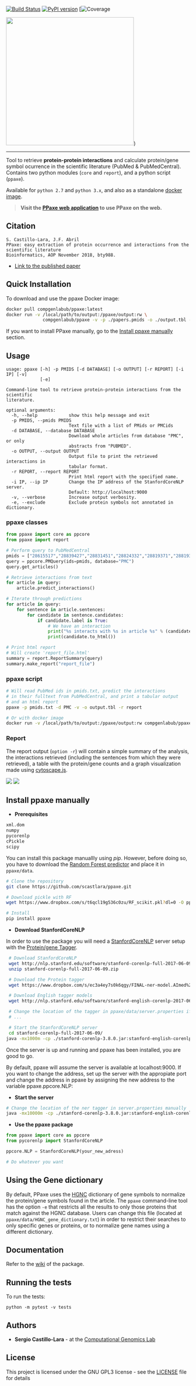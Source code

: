 [![Build Status](https://travis-ci.org/scastlara/ppaxe.svg?branch=master)](https://travis-ci.org/scastlara/ppaxe) [![PyPI version](https://badge.fury.io/py/ppaxe.svg)](https://badge.fury.io/py/ppaxe)
[![Coverage](https://coveralls.io/repos/github/scastlara/ppaxe/badge.svg?branch=master) 

<img width="350" src="ppaxe/logo.png"/>) 

-----

Tool to retrieve **protein-protein interactions** and calculate protein/gene symbol ocurrence in the scientific literature (PubMed & PubMedCentral). Contains two python modules (`core` and `report`), and a python script (`ppaxe`).

Available for `python 2.7` and `python 3.x`, and also as a standalone [docker image](https://hub.docker.com/r/compgenlabub/ppaxe/).

> **Visit the [PPaxe web application](https://compgen.bio.ub.edu/PPaxe) to use PPaxe on the web.**

## Citation

```
S. Castillo-Lara, J.F. Abril
PPaxe: easy extraction of protein occurrence and interactions from the scientific literature
Bioinformatics, AOP November 2018, bty988.
```
* [Link to the published paper](https://academic.oup.com/bioinformatics/advance-article-abstract/doi/10.1093/bioinformatics/bty988/5221011)


## Quick Installation

To download and use the ppaxe Docker image:

```sh
docker pull compgenlabub/ppaxe:latest
docker run -v /local/path/to/output:/ppaxe/output:rw \
              compgenlabub/ppaxe -v -p ./papers.pmids -o ./output.tbl -r ./report
```

If you want to install PPaxe manually, go to the [Install ppaxe manually](#install-ppaxe-manually) section.


## Usage

```
usage: ppaxe [-h] -p PMIDS [-d DATABASE] [-o OUTPUT] [-r REPORT] [-i IP] [-v]
             [-e]

Command-line tool to retrieve protein-protein interactions from the scientific
literature.

optional arguments:
  -h, --help            show this help message and exit
  -p PMIDS, --pmids PMIDS
                        Text file with a list of PMids or PMCids
  -d DATABASE, --database DATABASE
                        Download whole articles from database "PMC", or only
                        abstracts from "PUBMED".
  -o OUTPUT, --output OUTPUT
                        Output file to print the retrieved interactions in
                        tabular format.
  -r REPORT, --report REPORT
                        Print html report with the specified name.
  -i IP, --ip IP        Change the IP address of the StanfordCoreNLP server.
                        Default: http://localhost:9000
  -v, --verbose         Increase output verbosity.
  -e, --exclude         Exclude protein symbols not annotated in dictionary.
```


### ppaxe classes

```python
from ppaxe import core as ppcore
from ppaxe import report

# Perform query to PubMedCentral
pmids = ["28615517","28839427","28831451","28824332","28819371","28819357"]
query = ppcore.PMQuery(ids=pmids, database="PMC")
query.get_articles()

# Retrieve interactions from text
for article in query:
    article.predict_interactions()

# Iterate through predictions
for article in query:
    for sentence in article.sentences:
        for candidate in sentence.candidates:
            if candidate.label is True:
                # We have an interaction
                print("%s interacts with %s in article %s" % (candidate.prot1.symbol, candidate.prot2.symbol, article.pmid ))
                print(candidate.to_html())

# Print html report
# Will create 'report_file.html'
summary = report.ReportSummary(query)
summary.make_report("report_file")
```

### ppaxe script

```sh
# Will read PubMed ids in pmids.txt, predict the interactions
# in their fulltext from PubMedCentral, and print a tabular output
# and an html report
ppaxe -p pmids.txt -d PMC -v -o output.tbl -r report

# Or with docker image
docker run -v /local/path/to/output:/ppaxe/output:rw compgenlabub/ppaxe -v -p pmids.txt -o output.tbl -r report
```

### Report

The report output (`option -r`) will contain a simple summary of the analysis, the interactions retrieved (including the sentences from which they were retrieved), a table with the protein/gene counts and a graph visualization made using [cytoscape.js](http://js.cytoscape.org/).

<img src="https://raw.githubusercontent.com/scastlara/ppaxe/master/ppaxe/data/report1-example.png"/>
<img src="https://raw.githubusercontent.com/scastlara/ppaxe/master/ppaxe/data/report2-example.png"/>



## Install ppaxe manually

* **Prerequisites**

```sh
xml.dom
numpy
pycorenlp
cPickle
scipy
```

You can install this package manuallly using _pip_. However, before doing so, you have to download the [Random Forest predictor](https://www.dropbox.com/s/t6qcl19g536c0zu/RF_scikit.pkl?dl=0) and place it in `ppaxe/data`.

```sh
# Clone the repository
git clone https://github.com/scastlara/ppaxe.git

# Download pickle with RF
wget https://www.dropbox.com/s/t6qcl19g536c0zu/RF_scikit.pkl?dl=0 -O ppaxe/ppaxe/data/RF_scikit.pkl

# Install
pip install ppaxe
```

* **Download StanfordCoreNLP**

In order to use the package you will need a [StanfordCoreNLP](https://stanfordnlp.github.io/CoreNLP) server setup with the [Protein/gene Tagger](https://www.dropbox.com/s/ec3a4ey7s0k6qgy/FINAL-ner-model.AImed%2BMedTag%2BBioInfer.ser.gz?dl=0).

```sh
 # Download StanfordCoreNLP
 wget http://nlp.stanford.edu/software/stanford-corenlp-full-2017-06-09.zip
 unzip stanford-corenlp-full-2017-06-09.zip

 # Download the Protein tagger
 wget https://www.dropbox.com/s/ec3a4ey7s0k6qgy/FINAL-ner-model.AImed%2BMedTag%2BBioInfer.ser.gz?dl=0 -O FINAL-ner-model.AImed+MedTag+BioInfer.ser.gz

 # Download English tagger models
 wget http://nlp.stanford.edu/software/stanford-english-corenlp-2017-06-09-models.jar -O stanford-corenlp-full-2017-06-09/stanford-english-corenlp-2017-06-09-models.jar

 # Change the location of the tagger in ppaxe/data/server.properties if necessary
 # ...

 # Start the StanfordCoreNLP server
 cd stanford-corenlp-full-2017-06-09/
java -mx1000m -cp ./stanford-corenlp-3.8.0.jar:stanford-english-corenlp-2017-06-09-models.jar edu.stanford.nlp.pipeline.StanfordCoreNLPServer -port 9000 -serverProperties ~/ppaxe/ppaxe/data/server.properties
```

Once the server is up and running and ppaxe has been installed, you are good to go.

By default, ppaxe will assume the server is available at localhost:9000. If you want to change the address, set up the server with the appropiate port and change the address in ppaxe by assigning the new address to the variable ppaxe.ppcore.NLP:

* **Start the server**

```sh
# Change the location of the ner tagger in server.properties manually
java -mx10000m -cp ./stanford-corenlp-3.8.0.jar:stanford-english-corenlp-2017-06-09-models.jar edu.stanford.nlp.pipeline.StanfordCoreNLPServer -port your_port -serverProperties ppaxe/data/server.properties
```

* **Use the ppaxe package**

```python
from ppaxe import core as ppcore
from pycorenlp import StanfordCoreNLP

ppcore.NLP = StanfordCoreNLP(your_new_adress)

# Do whatever you want
```

## Using the Gene dictionary

By default, PPaxe uses the [HGNC](https://www.genenames.org/) dictionary of gene symbols to normalize the protein/gene symbols found in the article. The `ppaxe` command-line tool has the option `-e` that restricts all the results to only those proteins that match against the HGNC database. Users can change this file (located at `ppaxe/data/HGNC_gene_dictionary.txt`) in order to restrict their searches to only specific genes or proteins, or to normalize gene names using a different dictionary.


## Documentation

Refer to the [wiki](https://github.com/scastlara/ppaxe/wiki/Documentation) of the package.

## Running the tests

To run the tests:

```
python -m pytest -v tests
```

## Authors

* **Sergio Castillo-Lara** - at the [Computational Genomics Lab](https://compgen.bio.ub.edu)


## License

This project is licensed under the GNU GPL3 license - see the [LICENSE](LICENSE) file for details
